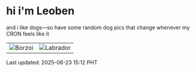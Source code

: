 # hi i'm Leoben

and i like dogs—so have some random dog pics that change whenever my CRON feels like it

|  |  |
|--------|----------|
| ![Borzoi](https://random-dog-vercel.vercel.app/api/random-borzoi?v=1755933156) | ![Labrador](https://random-dog-vercel.vercel.app/api/random-labrador?v=1755933156) |

Last updated: 2025-08-23 15:12 PHT
